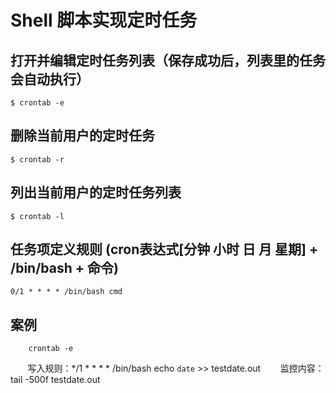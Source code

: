 
# Shell 脚本实现定时任务

## 打开并编辑定时任务列表（保存成功后，列表里的任务会自动执行）

    $ crontab -e

## 删除当前用户的定时任务

    $ crontab -r

## 列出当前用户的定时任务列表

    $ crontab -l

## 任务项定义规则 (cron表达式[分钟 小时 日 月 星期] + /bin/bash + 命令)

    0/1 * * * * /bin/bash cmd

## 案例

        crontab -e
        写入规则：*/1 * * * * /bin/bash echo `date` >> testdate.out
        监控内容：tail -500f testdate.out

